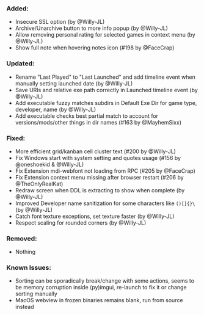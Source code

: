 ### Added:
- Insecure SSL option (by @Willy-JL)
- Archive/Unarchive button to more info popup (by @Willy-JL)
- Allow removing personal rating for selected games in context menu (by @Willy-JL)
- Show full note when hovering notes icon (#198 by @FaceCrap)

### Updated:
- Rename "Last Played" to "Last Launched" and add timeline event when manually setting launched date (by @Willy-JL)
- Save URIs and relative exe path correctly in Launched timeline event (by @Willy-JL)
- Add executable fuzzy matches subdirs in Default Exe Dir for game type, developer, name (by @Willy-JL)
- Add executable checks best partial match to account for versions/mods/other things in dir names (#163 by @MayhemSixx)

### Fixed:
- More efficient grid/kanban cell cluster text (#200 by @Willy-JL)
- Fix Windows start with system setting and quotes usage (#156 by @oneshoekid & @Willy-JL)
- Fix Extension mdi-webfont not loading from RPC (#205 by @FaceCrap)
- Fix Extension context menu missing after browser restart (#206 by @TheOnlyRealKat)
- Redraw screen when DDL is extracting to show when complete (by @Willy-JL)
- Improved Developer name sanitization for some characters like `()[]{}\` (by @Willy-JL)
- Catch font texture exceptions, set texture faster (by @Willy-JL)
- Respect scaling for rounded corners (by @Willy-JL)

### Removed:
- Nothing

### Known Issues:
- Sorting can be sporadically break/change with some actions, seems to be memory corruption inside (py)imgui, re-launch to fix it or change sorting manually
- MacOS webview in frozen binaries remains blank, run from source instead

